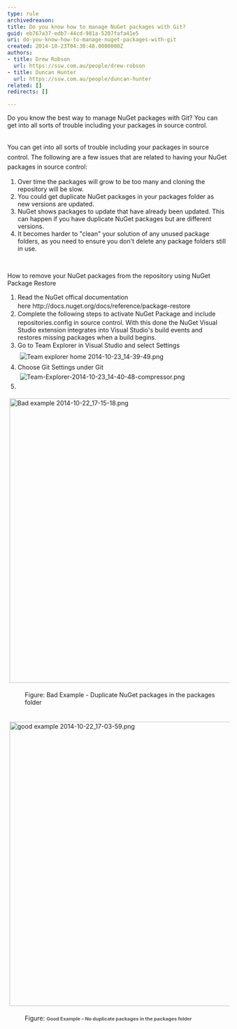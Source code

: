 ```yaml
---
type: rule
archivedreason: 
title: Do you know how to manage NuGet packages with Git?
guid: eb767a37-edb7-44cd-981a-5207fafa41e5
uri: do-you-know-how-to-manage-nuget-packages-with-git
created: 2014-10-23T04:30:48.0000000Z
authors:
- title: Drew Robson
  url: https://ssw.com.au/people/drew-robson
- title: Duncan Hunter
  url: https://ssw.com.au/people/duncan-hunter
related: []
redirects: []

---
```



​Do you know the best way to manage NuGet packages with Git? You can get into all sorts of trouble including your packages in source control.
<br><excerpt class='endintro'></excerpt><br>
<p><span style="line-height&#58;1.6;">Y</span><span style="line-height&#58;1.6;">ou can get into all sorts of trouble including your packages in source control.</span><span style="line-height&#58;1.6;"> The following are a few issues that are related to having your NuGet packages in source control&#58;</span></p><ol><li>Over time the packages will grow to be too many and cloning the repository will be slow.</li><li>You could get duplicate NuGet packages in your packages folder as new versions are updated.</li><li>NuGet shows packages to update that have already been updated. This can happen if you have duplicate NuGet packages but are different versions.</li><li>It becomes harder to &quot;clean&quot; your solution of any unused package folders, as you need to ensure you don't delete any package folders still in use.</li></ol><p>​<br></p><p>How to remove your NuGet packages from the repository using NuGet Package Restore</p><ol><li><span style="line-height&#58;20.7999992370605px;">​Read the NuGet offical documentation here&#160;http&#58;//docs.nuget.org/docs/reference/package-restore<br></span></li><li><span style="line-height&#58;20.7999992370605px;">Complete the following steps to activate NuGet Package&#160;and&#160;include repositories.config in source control. With this done the&#160;NuGet Visual Studio extension integrates into Visual Studio's build events and restores missing packages when a build begins.</span></li><li><span style="line-height&#58;20.7999992370605px;">Go to Team Explorer in Visual Studio and select Settings</span><img src="/TFS/RulesToBetterVersionControlWithGit/PublishingImages/Pages/Do-you-know-how-to-manage-NuGet-packages-with-Git/Team%20explorer%20home%202014-10-23_14-39-49.png" alt="Team explorer home 2014-10-23_14-39-49.png" style="line-height&#58;20.7999992370605px;margin&#58;5px;" />​</li><li>Choose Git Settings under Git<img src="/TFS/RulesToBetterVersionControlWithGit/PublishingImages/Pages/Do-you-know-how-to-manage-NuGet-packages-with-Git/Team-Explorer-2014-10-23_14-40-48-compressor.png" alt="Team-Explorer-2014-10-23_14-40-48-compressor.png" style="margin&#58;5px;" /></li><li></li></ol><p></p><p><img src="/TFS/RulesToBetterVersionControlWithGit/PublishingImages/Pages/Do-you-know-how-to-manage-NuGet-packages-with-Git/Bad%20example%202014-10-22_17-15-18.png" alt="Bad example 2014-10-22_17-15-18.png" style="margin&#58;5px;width&#58;650px;" /><br></p><div><dd class="ssw15-rteElement-FigureBad">​Figure&#58; Bad Example - Duplicate NuGet packages in the packages folder</dd>​​</div><p></p><p><img src="/TFS/RulesToBetterVersionControlWithGit/PublishingImages/Pages/Do-you-know-how-to-manage-NuGet-packages-with-Git/good%20example%20%202014-10-22_17-03-59.png" alt="good example  2014-10-22_17-03-59.png" style="margin&#58;5px;width&#58;650px;" /><br></p><dd class="ssw15-rteElement-FigureGood">Figure&#58; ​​<span style="color&#58;#555555;font-size&#58;11px;font-weight&#58;bold;line-height&#58;16px;">Good Example – No duplicate packages in the packages folder</span><br></dd><p><br></p><p><br></p>



